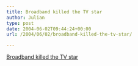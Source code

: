 ```yaml
---
title: Broadband killed the TV star
author: Julian
type: post
date: 2004-06-02T09:44:24+00:00
url: /2004/06/02/broadband-killed-the-tv-star/

---
```

[Broadband killed the TV star][1]

 [1]: https://www.theregister.co.uk/2004/05/27/broadband_threatens_tv/